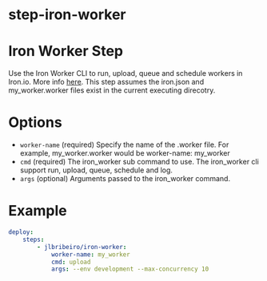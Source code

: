 step-iron-worker
================

# Iron Worker Step

Use the Iron Worker CLI to run, upload, queue and schedule workers in Iron.io. More info [here](http://dev.iron.io/worker/reference/cli/). This step assumes the iron.json and my_worker.worker files exist in the current executing direcotry.

# Options

* `worker-name` (required) Specify the name of the .worker file. For example, my_worker.worker would be worker-name: my_worker
* `cmd` (required) The iron_worker sub command to use. The iron_worker cli support run, upload, queue, schedule and log.
* `args` (optional) Arguments passed to the iron_worker command.

# Example

``` yaml
deploy:
    steps:
        - jlbribeiro/iron-worker:
            worker-name: my_worker
            cmd: upload
        	args: --env development --max-concurrency 10
```
